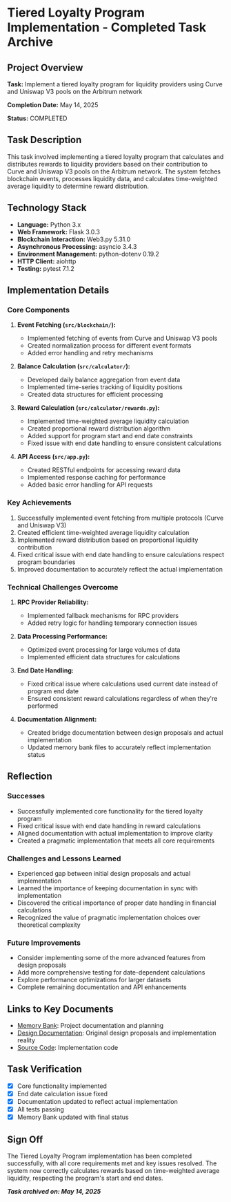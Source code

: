 # Tiered Loyalty Program Implementation - Completed Task Archive

## Project Overview

**Task:** Implement a tiered loyalty program for liquidity providers using Curve and Uniswap V3 pools on the Arbitrum network

**Completion Date:** May 14, 2025

**Status:** COMPLETED

## Task Description

This task involved implementing a tiered loyalty program that calculates and distributes rewards to liquidity providers based on their contribution to Curve and Uniswap V3 pools on the Arbitrum network. The system fetches blockchain events, processes liquidity data, and calculates time-weighted average liquidity to determine reward distribution.

## Technology Stack

- **Language:** Python 3.x
- **Web Framework:** Flask 3.0.3
- **Blockchain Interaction:** Web3.py 5.31.0
- **Asynchronous Processing:** asyncio 3.4.3
- **Environment Management:** python-dotenv 0.19.2
- **HTTP Client:** aiohttp
- **Testing:** pytest 7.1.2

## Implementation Details

### Core Components

1. **Event Fetching (`src/blockchain/`):**
   - Implemented fetching of events from Curve and Uniswap V3 pools
   - Created normalization process for different event formats
   - Added error handling and retry mechanisms

2. **Balance Calculation (`src/calculator/`):**
   - Developed daily balance aggregation from event data
   - Implemented time-series tracking of liquidity positions
   - Created data structures for efficient processing

3. **Reward Calculation (`src/calculator/rewards.py`):**
   - Implemented time-weighted average liquidity calculation
   - Created proportional reward distribution algorithm
   - Added support for program start and end date constraints
   - Fixed issue with end date handling to ensure consistent calculations

4. **API Access (`src/app.py`):**
   - Created RESTful endpoints for accessing reward data
   - Implemented response caching for performance
   - Added basic error handling for API requests

### Key Achievements

1. Successfully implemented event fetching from multiple protocols (Curve and Uniswap V3)
2. Created efficient time-weighted average liquidity calculation
3. Implemented reward distribution based on proportional liquidity contribution
4. Fixed critical issue with end date handling to ensure calculations respect program boundaries
5. Improved documentation to accurately reflect the actual implementation

### Technical Challenges Overcome

1. **RPC Provider Reliability:**
   - Implemented fallback mechanisms for RPC providers
   - Added retry logic for handling temporary connection issues

2. **Data Processing Performance:**
   - Optimized event processing for large volumes of data
   - Implemented efficient data structures for calculations

3. **End Date Handling:**
   - Fixed critical issue where calculations used current date instead of program end date
   - Ensured consistent reward calculations regardless of when they're performed

4. **Documentation Alignment:**
   - Created bridge documentation between design proposals and actual implementation
   - Updated memory bank files to accurately reflect implementation status

## Reflection

### Successes

- Successfully implemented core functionality for the tiered loyalty program
- Fixed critical issue with end date handling in reward calculations
- Aligned documentation with actual implementation to improve clarity
- Created a pragmatic implementation that meets all core requirements

### Challenges and Lessons Learned

- Experienced gap between initial design proposals and actual implementation
- Learned the importance of keeping documentation in sync with implementation
- Discovered the critical importance of proper date handling in financial calculations
- Recognized the value of pragmatic implementation choices over theoretical complexity

### Future Improvements

- Consider implementing some of the more advanced features from design proposals
- Add more comprehensive testing for date-dependent calculations
- Explore performance optimizations for larger datasets
- Complete remaining documentation and API enhancements

## Links to Key Documents

- [Memory Bank](../memory-bank/): Project documentation and planning
- [Design Documentation](../memory-bank/design/): Original design proposals and implementation reality
- [Source Code](../src/): Implementation code

## Task Verification

- [x] Core functionality implemented
- [x] End date calculation issue fixed
- [x] Documentation updated to reflect actual implementation
- [x] All tests passing
- [x] Memory Bank updated with final status

## Sign Off

The Tiered Loyalty Program implementation has been completed successfully, with all core requirements met and key issues resolved. The system now correctly calculates rewards based on time-weighted average liquidity, respecting the program's start and end dates.

***Task archived on: May 14, 2025*** 